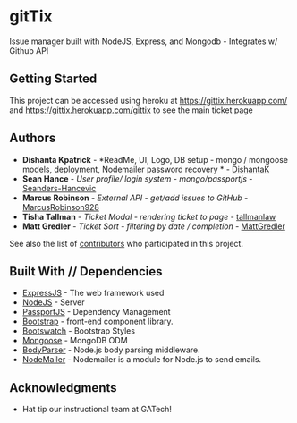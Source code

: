 # gitTix
Issue manager built with NodeJS, Express, and Mongodb - Integrates w/ Github API

## Getting Started

This project can be accessed using heroku at https://gittix.herokuapp.com/ and https://gittix.herokuapp.com/gittix to see the main ticket page

## Authors

* **Dishanta Kpatrick** - *ReadMe, UI, Logo, DB setup - mongo / mongoose models, deployment, Nodemailer password recovery * - [DishantaK](https://github.com/DishantaK)
* **Sean Hance** - *User profile/ login system - mongo/passportjs* - [Seanders-Hancevic](https://github.com/Seanders-Hancevic)
* **Marcus Robinson** - *External API - get/add issues to GitHub* - [MarcusRobinson928](https://github.com/MarcusRobinson928)
* **Tisha Tallman** - *Ticket Modal - rendering ticket to page* - [tallmanlaw](https://github.com/tallmanlaw)
* **Matt Gredler** - *Ticket Sort - filtering by date / completion* - [MattGredler](https://github.com/MattGredler)

See also the list of [contributors](https://github.com/DishantaK/gitTickets/graphs/contributors) who participated in this project.

## Built With // Dependencies

* [ExpressJS](http://expressjs.com/) - The web framework used
* [NodeJS](https://nodejs.org/en/) - Server
* [PassportJS](https://maven.apache.org/) - Dependency Management
* [Bootstrap](https://getbootstrap.com/) - front-end component library.
* [Bootswatch](https://bootswatch.com/) - Bootstrap Styles
* [Mongoose](https://mongoosejs.com//) - MongoDB ODM
* [BodyParser](https://www.npmjs.com/package/body-parser) - Node.js body parsing middleware.
* [NodeMailer](https://nodemailer.com/about/) - Nodemailer is a module for Node.js to send emails.


## Acknowledgments

* Hat tip our instructional team at GATech!

